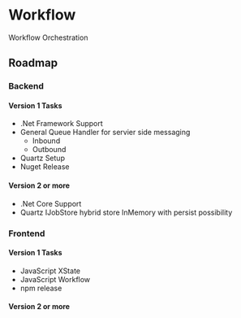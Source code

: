 # Workflow
Workflow Orchestration

## Roadmap

### Backend
#### Version 1 Tasks
* .Net Framework Support
* General Queue Handler for servier side messaging
  * Inbound
  * Outbound
* Quartz Setup
* Nuget Release

#### Version 2 or more
* .Net Core Support
* Quartz IJobStore hybrid store InMemory with persist possibility

### Frontend
#### Version 1 Tasks
* JavaScript XState
* JavaScript Workflow
* npm release

#### Version 2 or more

